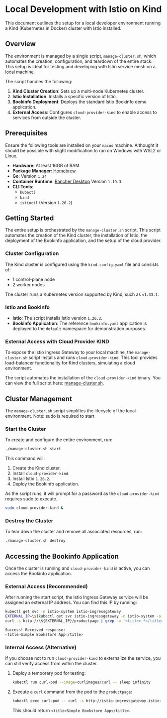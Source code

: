 # Local Development with Istio on Kind

This document outlines the setup for a local developer environment running a Kind (Kubernetes in Docker) cluster with Istio installed.

## Overview

The environment is managed by a single script, `manage-cluster.sh`, which automates the creation, configuration, and teardown of the entire stack. This setup is ideal for testing and developing with Istio service mesh on a local machine.

The script handles the following:
1.  **Kind Cluster Creation**: Sets up a multi-node Kubernetes cluster.
2.  **Istio Installation**: Installs a specific version of Istio.
3.  **Bookinfo Deployment**: Deploys the standard Istio Bookinfo demo application.
4.  **External Access**: Configures `cloud-provider-kind` to enable access to services from outside the cluster.

## Prerequisites

Ensure the following tools are installed on your `macos` machine. Althought it should be possible with slight modification to run on Windows with WSL2 or Linux.

*   **Hardware**: At least 16GB of RAM.
*   **Package Manager**: [Homebrew](https://brew.sh/)
*   **Go**: Version `1.24`
*   **Container Runtime**: [Rancher Desktop](https://www.rancherdesktop.io/) Version `1.19.3`
*   **CLI Tools**:
    *   `kubectl`
    *   `kind`
    *   `istioctl` (Version `1.26.2`)

## Getting Started

The entire setup is orchestrated by the `manage-cluster.sh` script. This script automates the creation of the Kind cluster, the installation of Istio, the deployment of the Bookinfo application, and the setup of the cloud provider.

### Cluster Configuration

The Kind cluster is configured using the `kind-config.yaml` file and consists of:
*   1 control-plane node
*   2 worker nodes

The cluster runs a Kubernetes version supported by Kind, such as `v1.33.1`.

### Istio and Bookinfo

*   **Istio**: The script installs Istio version `1.26.2`.
*   **Bookinfo Application**: The reference `bookinfo.yaml` application is deployed to the `default` namespace for demonstration purposes.

### External Access with Cloud Provider KIND

To expose the Istio Ingress Gateway to your local machine, the `manage-cluster.sh` script installs and runs `cloud-provider-kind`. This tool provides load-balancer functionality for Kind clusters, simulating a cloud environment.

The script automates the installation of the `cloud-provider-kind` binary. You can view the full script here: [manage-cluster.sh](https://github.com/tomconn/istio-on-kind/blob/main/manage-cluster.sh).

## Cluster Management

The `manage-cluster.sh` script simplifies the lifecycle of the local environment. Note: sudo is required to start

### Start the Cluster

To create and configure the entire environment, run:
```bash
./manage-cluster.sh start
```
This command will:
1.  Create the Kind cluster.
2.  Install `cloud-provider-kind`.
3.  Install Istio `1.26.2`.
4.  Deploy the Bookinfo application.

As the script runs, it will prompt for a password as the `cloud-provider-kind` requires sudo to execute.
```bash
sudo cloud-provider-kind &
```

### Destroy the Cluster

To tear down the cluster and remove all associated resources, run:
```bash
./manage-cluster.sh destroy
```

## Accessing the Bookinfo Application

Once the cluster is running and `cloud-provider-kind` is active, you can access the Bookinfo application.

### External Access (Recommended)

After running the start script, the Istio Ingress Gateway service will be assigned an external IP address. You can find this IP by running:
```bash
kubectl get svc -n istio-system istio-ingressgateway
EXTERNAL_IP=\$(kubectl get svc istio-ingressgateway -n istio-system -o jsonpath='{.status.loadBalancer.ingress[0].ip}'
curl -s http://\${EXTERNAL_IP}/productpage | grep -o '<title>.*</title>'
```

```bash
Success! Received response:
<title>Simple Bookstore App</title>
```

### Internal Access (Alternative)

If you choose not to run `cloud-provider-kind` to externalize the service, you can still verify access from within the cluster.

1.  Deploy a temporary pod for testing:
    ```bash
    kubectl run curl-pod --image=curlimages/curl -- sleep infinity
    ```

2.  Execute a `curl` command from the pod to the `productpage`:
    ```bash
    kubectl exec curl-pod -- curl -s http://istio-ingressgateway.istio-system/productpage | grep -o '<title>.*</title>'
    ```
    This should return `<title>Simple Bookstore App</title>`.